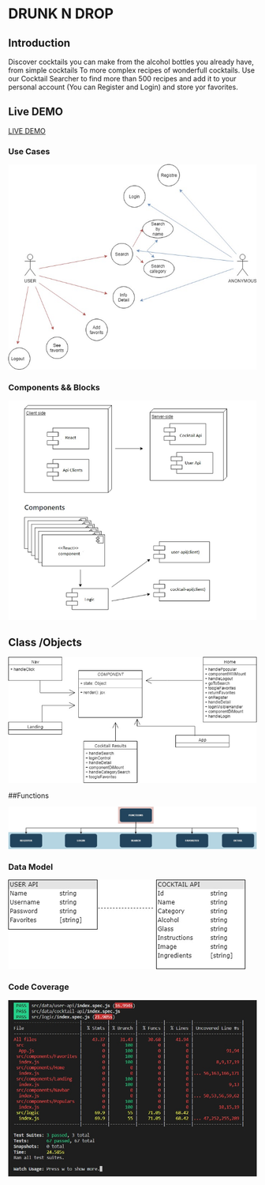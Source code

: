 # DRUNK N DROP



## Introduction

Discover cocktails you can make from the alcohol bottles you already have, from simple cocktails To more complex recipes of wonderfull cocktails. Use our Cocktail Searcher to find more than 500 recipes and add it to your personal account (You can Register and Login) and store yor favorites. 


## Live DEMO

[LIVE DEMO](http://drunk-n-drop.surge.sh/#/)

### Use Cases

![Use Cases](images/Usecases.jpg)

### Components && Blocks

![Components](images/Components.jpg)

## Class /Objects

![Class](images/Class-objects.jpg)


##Functions

![Functions](images/Functions.jpg)

### Data Model

![Data Model](images/Data-model.jpg)

### Code Coverage

![Code Coverage](images/coverage.jpg)